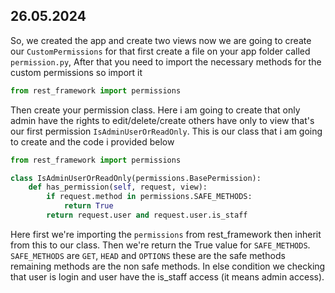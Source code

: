 ## 26.05.2024
So, we created the app and create two views now we are going to create our `CustomPermissions` for that first create a file on your app folder called `permission.py`, After that you need to import the necessary methods for the custom permissions so import it
```python
from rest_framework import permissions
```
Then create your permission class. Here i am going to create that only admin have the rights to edit/delete/create others have only to view that's our first permission `IsAdminUserOrReadOnly`. This is our class that i am going to create and the code i provided below
```python
from rest_framework import permissions

class IsAdminUserOrReadOnly(permissions.BasePermission):
    def has_permission(self, request, view):
        if request.method in permissions.SAFE_METHODS:
            return True
        return request.user and request.user.is_staff
```
Here first we're importing the `permissions` from rest_framework then inherit from this to our class. Then we're return the True value for `SAFE_METHODS`. `SAFE_METHODS` are `GET`, `HEAD` and `OPTIONS` these are the safe methods remaining methods are the non safe methods. In else condition we checking that user is login and user have the is_staff access (it means admin access).
